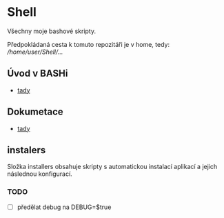 # Shell
Všechny moje bashové skripty.

Předpokládaná cesta k tomuto repozitáři je v home, tedy: */home/user/Shell/...*

## Úvod v BASHi
* [tady](/How2BASH/main.md)


## Dokumetace
* [tady](/DOC/main.md)


## instalers

Složka installers obsahuje skripty s automatickou instalací aplikací a jejich následnou konfigurací.


### TODO

 - [ ] předělat debug na DEBUG=$true
